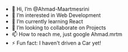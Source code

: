 - 👋 Hi, I’m @Ahmad-Maartmesrini
- 👀 I’m interested in Web Development
- 🌱 I’m currently learning React
- 💞️ I’m looking to collaborate on Projects
- 📫 How to reach me, just google Ahmad.mrtm
- ⚡ Fun fact: I haven't driven a Car yet!

